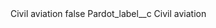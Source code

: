 <?xml version="1.0" encoding="UTF-8"?>
<CustomMetadata xmlns="http://soap.sforce.com/2006/04/metadata" xmlns:xsi="http://www.w3.org/2001/XMLSchema-instance" xmlns:xsd="http://www.w3.org/2001/XMLSchema">
    <label>Civil aviation</label>
    <protected>false</protected>
    <values>
        <field>Pardot_label__c</field>
        <value xsi:type="xsd:string">Civil aviation</value>
    </values>
</CustomMetadata>
